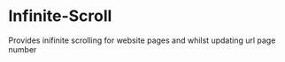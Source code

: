 # Infinite-Scroll
Provides inifinite scrolling for website pages and whilst updating url page number
